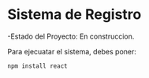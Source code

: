 <h1> Sistema de Registro</h1>

-Estado del Proyecto: En construccion.

Para ejecuatar el sistema, debes poner:

```npm install react```
